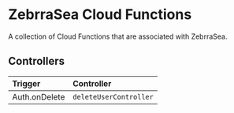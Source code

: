 # ZebrraSea Cloud Functions

A collection of Cloud Functions that are associated with ZebrraSea.

## Controllers

| Trigger       | Controller             |
| :------------ | :--------------------- |
| Auth.onDelete | `deleteUserController` |
